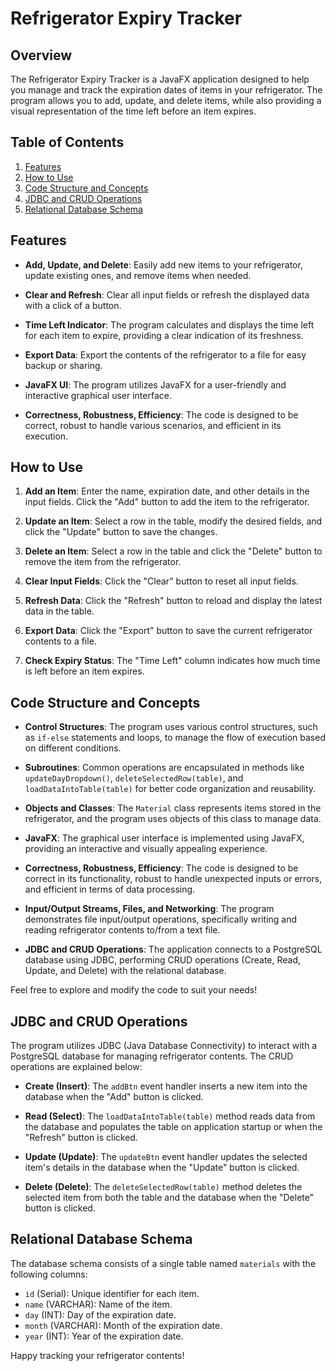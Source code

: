 # Refrigerator Expiry Tracker

## Overview

The Refrigerator Expiry Tracker is a JavaFX application designed to help you manage and track the expiration dates of items in your refrigerator. The program allows you to add, update, and delete items, while also providing a visual representation of the time left before an item expires.

## Table of Contents

1. [Features](#features)
2. [How to Use](#how-to-use)
3. [Code Structure and Concepts](#code-structure-and-concepts)
4. [JDBC and CRUD Operations](#jdbc-and-crud-operations)
5. [Relational Database Schema](#relational-database-schema)


## Features

- **Add, Update, and Delete**: Easily add new items to your refrigerator, update existing ones, and remove items when needed.

- **Clear and Refresh**: Clear all input fields or refresh the displayed data with a click of a button.

- **Time Left Indicator**: The program calculates and displays the time left for each item to expire, providing a clear indication of its freshness.

- **Export Data**: Export the contents of the refrigerator to a file for easy backup or sharing.

- **JavaFX UI**: The program utilizes JavaFX for a user-friendly and interactive graphical user interface.

- **Correctness, Robustness, Efficiency**: The code is designed to be correct, robust to handle various scenarios, and efficient in its execution.

## How to Use

1. **Add an Item**: Enter the name, expiration date, and other details in the input fields. Click the "Add" button to add the item to the refrigerator.

2. **Update an Item**: Select a row in the table, modify the desired fields, and click the "Update" button to save the changes.

3. **Delete an Item**: Select a row in the table and click the "Delete" button to remove the item from the refrigerator.

4. **Clear Input Fields**: Click the "Clear" button to reset all input fields.

5. **Refresh Data**: Click the "Refresh" button to reload and display the latest data in the table.

6. **Export Data**: Click the "Export" button to save the current refrigerator contents to a file.

7. **Check Expiry Status**: The "Time Left" column indicates how much time is left before an item expires.

## Code Structure and Concepts

- **Control Structures**: The program uses various control structures, such as `if-else` statements and loops, to manage the flow of execution based on different conditions.

- **Subroutines**: Common operations are encapsulated in methods like `updateDayDropdown()`, `deleteSelectedRow(table)`, and `loadDataIntoTable(table)` for better code organization and reusability.

- **Objects and Classes**: The `Material` class represents items stored in the refrigerator, and the program uses objects of this class to manage data.

- **JavaFX**: The graphical user interface is implemented using JavaFX, providing an interactive and visually appealing experience.

- **Correctness, Robustness, Efficiency**: The code is designed to be correct in its functionality, robust to handle unexpected inputs or errors, and efficient in terms of data processing.

- **Input/Output Streams, Files, and Networking**: The program demonstrates file input/output operations, specifically writing and reading refrigerator contents to/from a text file.

- **JDBC and CRUD Operations**: The application connects to a PostgreSQL database using JDBC, performing CRUD operations (Create, Read, Update, and Delete) with the relational database.

Feel free to explore and modify the code to suit your needs!

## JDBC and CRUD Operations

The program utilizes JDBC (Java Database Connectivity) to interact with a PostgreSQL database for managing refrigerator contents. The CRUD operations are explained below:

- **Create (Insert)**: The `addBtn` event handler inserts a new item into the database when the "Add" button is clicked.

- **Read (Select)**: The `loadDataIntoTable(table)` method reads data from the database and populates the table on application startup or when the "Refresh" button is clicked.

- **Update (Update)**: The `updateBtn` event handler updates the selected item's details in the database when the "Update" button is clicked.

- **Delete (Delete)**: The `deleteSelectedRow(table)` method deletes the selected item from both the table and the database when the "Delete" button is clicked.

## Relational Database Schema

The database schema consists of a single table named `materials` with the following columns:

- `id` (Serial): Unique identifier for each item.
- `name` (VARCHAR): Name of the item.
- `day` (INT): Day of the expiration date.
- `month` (VARCHAR): Month of the expiration date.
- `year` (INT): Year of the expiration date.


Happy tracking your refrigerator contents!
